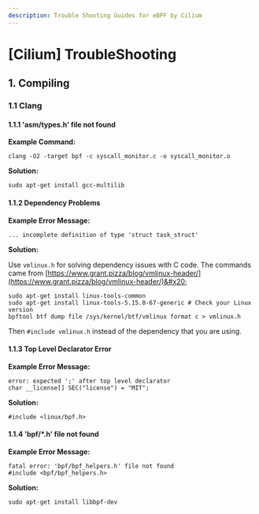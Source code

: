 ```yaml
---
description: Trouble Shooting Guides for eBPF by Cilium
---
```


# \[Cilium] TroubleShooting

## 1. Compiling

### 1.1 Clang

#### 1.1.1 'asm/types.h' file not found

**Example Command:**

```
clang -O2 -target bpf -c syscall_monitor.c -o syscall_monitor.o
```

**Solution:**

```
sudo apt-get install gcc-multilib
```

#### 1.1.2 Dependency Problems

**Example Error Message:**

```
... incomplete definition of type 'struct task_struct'
```

**Solution:**

Use `vmlinux.h` for solving dependency issues with C code. The commands came from [https://www.grant.pizza/blog/vmlinux-header/](https://www.grant.pizza/blog/vmlinux-header/)&#x20;

```
sudo apt-get install linux-tools-common
sudo apt-get install linux-tools-5.15.0-67-generic # Check your Linux version
bpftool btf dump file /sys/kernel/btf/vmlinux format c > vmlinux.h
```

Then `#include vmlinux.h` instead of the dependency that you are using.

#### 1.1.3 Top Level Declarator Error&#x20;

**Example Error Message:**

```
error: expected ';' after top level declarator
char __license[] SEC("license") = "MIT";
```

**Solution:**

```
#include <linux/bpf.h>
```

#### 1.1.4 'bpf/\*.h' file not found

**Example Error Message:**

```
fatal error: 'bpf/bpf_helpers.h' file not found
#include <bpf/bpf_helpers.h>
```

**Solution:**

```
sudo apt-get install libbpf-dev
```

